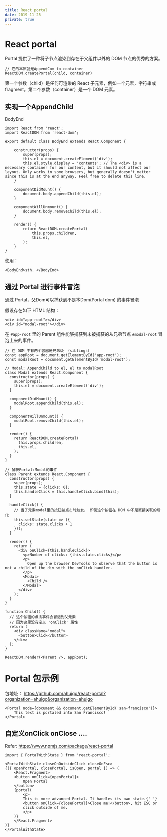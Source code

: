 ```yaml
---
title: React portal
date: 2019-11-25
private: true
---
```

# React portal

Portal 提供了一种将子节点渲染到存在于父组件以外的 DOM 节点的优秀的方案。

    // 它的本质就是AppendCom to container
    ReactDOM.createPortal(child, container)

第一个参数（child）是任何可渲染的 React 子元素，例如一个元素，字符串或 fragment。第二个参数（container）是一个 DOM 元素。

## 实现一个AppendChild
BodyEnd

    import React from 'react';
    import ReactDOM from 'react-dom';

    export default class BodyEnd extends React.Component {

        constructor(props) {
            super(props);
            this.el = document.createElement('div');
            this.el.style.display = 'contents'; // The <div> is a necessary container for our content, but it should not affect our layout. Only works in some browsers, but generally doesn't matter since this is at the end anyway. Feel free to delete this line.
        }

        componentDidMount() {
            document.body.appendChild(this.el);
        }

        componentWillUnmount() {
            document.body.removeChild(this.el);
        }

        render() {
            return ReactDOM.createPortal(
                this.props.children,
                this.el,
            );
        }
    }

使用：

    <BodyEnd>sth. </BodyEnd>

## 通过 Portal 进行事件冒泡
通过 Portal，父Dom可以捕获到不是本Dom(Portal dom) 的事件冒泡

假设存在如下 HTML 结构：

    <div id="app-root"></div>
    <div id="modal-root"></div>

在 `#app-root` 里的 Parent 组件能够捕获到未被捕获的从兄弟节点 `#modal-root` 冒泡上来的事件。

    // 在 DOM 中有两个容器是兄弟级 （siblings）
    const appRoot = document.getElementById('app-root');
    const modalRoot = document.getElementById('modal-root');
    
    // Modal: AppendChild to el, el to modalRoot
    class Modal extends React.Component {
      constructor(props) {
        super(props);
        this.el = document.createElement('div');
      }
    
      componentDidMount() {
        modalRoot.appendChild(this.el);
      }
    
      componentWillUnmount() {
        modalRoot.removeChild(this.el);
      }
    
      render() {
        return ReactDOM.createPortal(
          this.props.children,
          this.el,
        );
      }
    }
    
    // 捕获Portal:Modal的事件
    class Parent extends React.Component {
      constructor(props) {
        super(props);
        this.state = {clicks: 0};
        this.handleClick = this.handleClick.bind(this);
      }
    
      handleClick() {
        // 当子元素modal里的按钮被点击时触发， 即使这个按钮在 DOM 中不是直接关联的后代
        this.setState(state => ({
          clicks: state.clicks + 1
        }));
      }
    
      render() {
        return (
          <div onClick={this.handleClick}>
            <p>Number of clicks: {this.state.clicks}</p>
            <p>
              Open up the browser DevTools to observe that the button is not a child of the div with the onClick handler.
            </p>
            <Modal>
              <Child />
            </Modal>
          </div>
        );
      }
    }
    
    function Child() {
      // 这个按钮的点击事件会冒泡到父元素
      // 因为这里没有定义 'onClick' 属性
      return (
        <div className="modal">
          <button>Click</button>
        </div>
      );
    }
    
    ReactDOM.render(<Parent />, appRoot);

# Portal 包示例
包地址： https://github.com/ahuigo/react-portal?organization=ahuigo&organization=ahuigo

    <Portal node={document && document.getElementById('san-francisco')}>
        This text is portaled into San Francisco!
    </Portal>

## 自定义onClick onClose ....
Refer: https://www.npmjs.com/package/react-portal

    import { PortalWithState } from 'react-portal';
 
    <PortalWithState closeOnOutsideClick closeOnEsc>
    {({ openPortal, closePortal, isOpen, portal }) => (
        <React.Fragment>
        <button onClick={openPortal}>
            Open Portal
        </button>
        {portal(
            <p>
            This is more advanced Portal. It handles its own state.{' '}
            <button onClick={closePortal}>Close me!</button>, hit ESC or
            click outside of me.
            </p>
        )}
        </React.Fragment>
    )}
    </PortalWithState>
